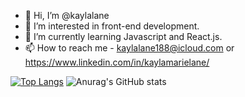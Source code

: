 - 👋 Hi, I’m @kaylalane
- 👀 I’m interested in front-end development. 
- 🌱 I’m currently learning Javascript and React.js.
- 📫 How to reach me - kaylalane188@icloud.com or https://www.linkedin.com/in/kaylamarielane/

[![Top Langs](https://github-readme-stats.vercel.app/api/top-langs/?username=kaylalane&layout=compact)](https://github.com/anuraghazra/github-readme-stats)
![Anurag's GitHub stats](https://github-readme-stats.vercel.app/api?username=kaylalane&hide=contribs)

